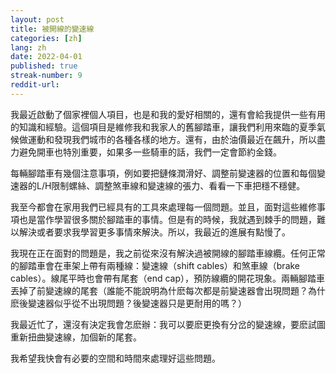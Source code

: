 ```yaml
---
layout: post
title: 被開線的變速線 
categories: [zh]
lang: zh
date: 2022-04-01
published: true
streak-number: 9
reddit-url:
---
```

我最近啟動了個家裡個人項目，也是和我的愛好相關的，還有會給我提供一些有用的知識和經驗。這個項目是維修我和我家人的舊腳踏車，讓我們利用來臨的夏季氣候做運動和發現我們城市的各種各樣的地方。還有，由於油價最近在飆升，所以盡力避免開車也特別重要，如果多一些騎車的話，我們一定會節約金錢。

每輛腳踏車有幾個注意事項，例如要把鏈條潤滑好、調整前變速器的位置和每個變速器的L/H限制螺絲、調整煞車線和變速線的張力、看看一下車把穩不穩健。

我至今都會在家用我們已經具有的工具來處理每一個問題。並且，面對這些維修事項也是當作學習很多關於腳踏車的事情。但是有的時候，我就遇到棘手的問題，難以解決或者要求我學習更多事情來解決。所以，我最近的進展有點慢了。

我現在正在面對的問題是，我之前從來沒有解決過被開線的腳踏車線纜。任何正常的腳踏車會在車架上帶有兩種線：變速線（shift cables）和煞車線（brake cables）。線尾平時也會帶有尾套（end cap），預防線纜的開花現象。兩輛腳踏車丟掉了前變速線的尾套（誰能不能說明為什麽每次都是前變速器會出現問題？為什麽後變速器似乎從不出現問題？後變速器只是更耐用的嗎？）

我最近忙了，還沒有決定我會怎麽辦：我可以要麽更換有分岔的變速線，要麽試圖重新扭曲變速線，加個新的尾套。

我希望我快會有必要的空間和時間來處理好這些問題。
